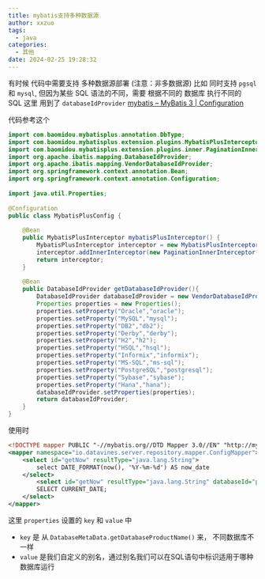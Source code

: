 ```yaml
---
title: mybatis支持多种数据源
author: xxzuo
tags:
  - java
categories:
  - 其他
date: 2024-02-25 19:28:32
---
```

有时候 代码中需要支持 多种数据源部署 (注意：非多数据源)
比如 同时支持 `pgsql` 和 `mysql`,  但因为某些 SQL 语法的不同，需要 根据不同的 数据库 执行不同的 SQL
这里 用到了  `databaseIdProvider`
[mybatis – MyBatis 3 | Configuration](https://mybatis.org/mybatis-3/configuration.html#databaseidprovider)

代码参考这个

```java
import com.baomidou.mybatisplus.annotation.DbType;  
import com.baomidou.mybatisplus.extension.plugins.MybatisPlusInterceptor;  
import com.baomidou.mybatisplus.extension.plugins.inner.PaginationInnerInterceptor;  
import org.apache.ibatis.mapping.DatabaseIdProvider;  
import org.apache.ibatis.mapping.VendorDatabaseIdProvider;  
import org.springframework.context.annotation.Bean;  
import org.springframework.context.annotation.Configuration;  
  
import java.util.Properties;  
  
@Configuration  
public class MybatisPlusConfig {  
  
    @Bean  
    public MybatisPlusInterceptor mybatisPlusInterceptor() {  
        MybatisPlusInterceptor interceptor = new MybatisPlusInterceptor();  
        interceptor.addInnerInterceptor(new PaginationInnerInterceptor(DbType.MYSQL));  
        return interceptor;  
    }  
  
    @Bean  
    public DatabaseIdProvider getDatabaseIdProvider(){  
        DatabaseIdProvider databaseIdProvider = new VendorDatabaseIdProvider();  
        Properties properties = new Properties();  
        properties.setProperty("Oracle","oracle");  
        properties.setProperty("MySQL","mysql");  
        properties.setProperty("DB2","db2");  
        properties.setProperty("Derby","derby");  
        properties.setProperty("H2","h2");  
        properties.setProperty("HSQL","hsql");  
        properties.setProperty("Informix","informix");  
        properties.setProperty("MS-SQL","ms-sql");  
        properties.setProperty("PostgreSQL","postgresql");  
        properties.setProperty("Sybase","sybase");  
        properties.setProperty("Hana","hana");  
        databaseIdProvider.setProperties(properties);  
        return databaseIdProvider;  
    }  
}
```


使用时 
```xml
<!DOCTYPE mapper PUBLIC "-//mybatis.org//DTD Mapper 3.0//EN" "http://mybatis.org/dtd/mybatis-3-mapper.dtd" >  
<mapper namespace="io.datavines.server.repository.mapper.ConfigMapper">  
    <select id="getNow" resultType="java.lang.String"> 
	    select DATE_FORMAT(now(), '%Y-%m-%d') AS now_date
    </select>
        <select id="getNow" resultType="java.lang.String" databaseId="postgresql"> 
	    SELECT CURRENT_DATE;
    </select>  
</mapper>

```


这里  `properties` 设置的 `key` 和 `value` 中 
- `key` 是 从 `DatabaseMetaData.getDatabaseProductName()` 来， 不同数据库不一样
- `value` 是我们自定义的别名，通过别名我们可以在SQL语句中标识适用于哪种数据库运行